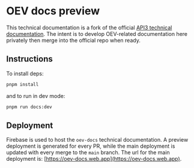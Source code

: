 # OEV docs preview

This technical documentation is a fork of the official
[API3 technical documentation](https://docs.api3.org). The intent is to develop
OEV-related documentation here privately then merge into the official repo when
ready.

## Instructions

To install deps:

```sh
pnpm install
```

and to run in dev mode:

```sh
pnpm run docs:dev
```

## Deployment

Firebase is used to host the `oev-docs` technical documentation. A preview
deployment is generated for every PR, while the main deployment is updated with
every merge to the `main` branch. The url for the main deployment is:
[https://oev-docs.web.app](https://oev-docs.web.app).
